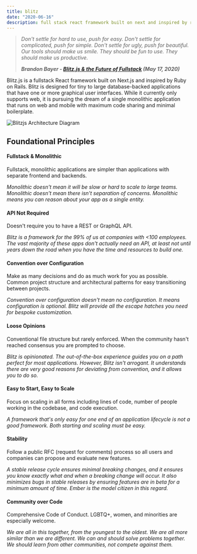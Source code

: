 ```yaml
---
title: blitz
date: "2020-06-16"
description: full stack react framework built on next and inspired by rails
---
```


> *Don't settle for hard to use, push for easy.
Don't settle for complicated, push for simple.
Don't settle for ugly, push for beautiful.
Our tools should make us smile.
They should be fun to use.
They should make us productive.*
>
>***Brandon Bayer - [Blitz.js & the Future of Fullstack](https://www.youtube.com/watch?v=ZSD5ifGTlag) (May 17, 2020)***

Blitz.js is a fullstack React framework built on Next.js and inspired by Ruby on Rails. Blitz is designed for tiny to large database-backed applications that have one or more graphical user interfaces. While it currently only supports web, it is pursuing the dream of a single monolithic application that runs on web and mobile with maximum code sharing and minimal boilerplate.

![Blitzjs Architecture Diagram](https://sedaily-topics.s3.amazonaws.com/topic_images/0_20266331346706346.png)

## Foundational Principles

#### Fullstack & Monolithic
Fullstack, monolithic applications are simpler than applications with separate frontend and backends.

*Monolithic doesn't mean it will be slow or hard to scale to large teams. Monolithic doesn't mean there isn't separation of concerns. Monolithic means you can reason about your app as a single entity.*

#### API Not Required
Doesn't require you to have a REST or GraphQL API.

*Blitz is a framework for the 99% of us at companies with <100 employees. The vast majority of these apps don't actually need an API, at least not until years down the road when you have the time and resources to build one.*

#### Convention over Configuration
Make as many decisions and do as much work for you as possible. Common project structure and architectural patterns for easy transitioning between projects.

*Convention over configuration doesn't mean no configuration. It means configuration is optional. Blitz will provide all the escape hatches you need for bespoke customization.*

#### Loose Opinions
Conventional file structure but rarely enforced. When the community hasn't reached consensus you are prompted to choose.

*Blitz is opinionated. The out-of-the-box experience guides you on a path perfect for most applications. However, Blitz isn't arrogant. It understands there are very good reasons for deviating from convention, and it allows you to do so.*

#### Easy to Start, Easy to Scale
Focus on scaling in all forms including lines of code, number of people working in the codebase, and code execution.

*A framework that's only easy for one end of an application lifecycle is not a good framework. Both starting and scaling must be easy.*

#### Stability
Follow a public RFC (request for comments) process so all users and companies can propose and evaluate new features.

*A stable release cycle ensures minimal breaking changes, and it ensures you know exactly what and when a breaking change will occur. It also minimizes bugs in stable releases by ensuring features are in beta for a minimum amount of time. Ember is the model citizen in this regard.*

#### Community over Code
Comprehensive Code of Conduct. LGBTQ+, women, and minorities are especially welcome.

*We are all in this together, from the youngest to the oldest. We are all more similar than we are different. We can and should solve problems together. We should learn from other communities, not compete against them.*